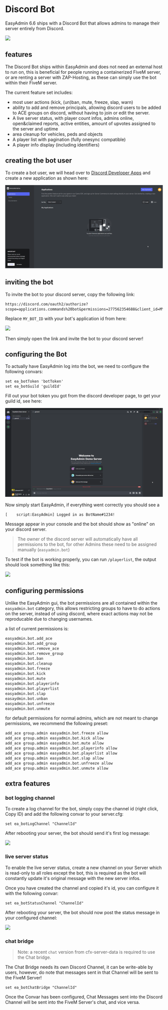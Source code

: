 # Discord Bot

EasyAdmin 6.6 ships with a Discord Bot that allows admins to manage their server entirely from Discord.

![](https://blumlaut.me/s/YQDZAm9Cjnwpmc5/preview)


## features

The Discord Bot ships within EasyAdmin and does not need an external host to run on, this is beneficial for people running a containerized FiveM server, or are renting a server with ZAP-Hosting, as these can simply use the bot within their FiveM server.

The current feature set includes:

- most user actions (kick, (un)ban, mute, freeze, slap, warn)
- ability to add and remove principals, allowing discord users to be added to ACE groups on discord, without having to join or edit the server.
- A live server status, with player count infos, admins online, open&claimed reports, active entities, amount of upvotes assigned to the server and uptime
- area cleanup for vehicles, peds and objects
- A player list with pagination (fully onesync compatible)
- A player info display (including identifiers)


## creating the bot user

To create a bot user, we will head over to [Discord Developer Apps](https://discord.com/developers/applications) and create a new application as shown here:

![](assets/discordappcreation.gif)

## inviting the bot

To invite the bot to your discord server, copy the following link:

```
https://discord.com/oauth2/authorize?scope=applications.commands%20bot&permissions=277562354688&client_id=MY_BOT_ID
```

Replace `MY_BOT_ID` with your bot's application id from here:

![](https://blumlaut.me/s/zzGgCYfWRYyfDxL/preview)

Then simply open the link and invite the bot to your discord server!


## configuring the Bot

To actually have EasyAdmin log into the bot, we need to configure the following convars:

```
set ea_botToken 'botToken'
set ea_botGuild 'guildId'
```

Fill out your bot token you got from the discord developer page, to get your guild id, see here:

![](assets/discorddevmode.gif)

Now simply start EasyAdmin, if everything went correctly you should see a

```
[    script:EasyAdmin] Logged in as BotName#1234!
```

Message appear in your console and the bot should show as "online" on your discord server.

> The owner of the discord server will automatically have all permissions to the bot, for other Admins these need to be assigned manually (`easyadmin.bot`)

To test if the bot is working properly, you can run `/playerlist`, the output should look something like this:


![](https://blumlaut.me/s/tp2DQC4y9YpC29n/preview)


## configuring permissions

Unlike the EasyAdmin gui, the bot permissions are all contained within the `easyadmin.bot` category, this allows restricting groups to have to do actions on the server, instead of using discord, where exact actions may not be reproducable due to changing usernames.

a list of current permissions is:

```
easyadmin.bot.add_ace
easyadmin.bot.add_group
easyadmin.bot.remove_ace
easyadmin.bot.remove_group
easyadmin.bot.ban
easyadmin.bot.cleanup
easyadmin.bot.freeze
easyadmin.bot.kick
easyadmin.bot.mute
easyadmin.bot.playerinfo
easyadmin.bot.playerlist
easyadmin.bot.slap
easaydmin.bot.unban
easyadmin.bot.unfreeze
easyadmin.bot.unmute
```

for default permissions for normal admins, which are not meant to change permissions, we recommend the following preset:


```
add_ace group.admin easyadmin.bot.freeze allow
add_ace group.admin easyadmin.bot.kick allow
add_ace group.admin easyadmin.bot.mute allow
add_ace group.admin easyadmin.bot.playerinfo allow
add_ace group.admin easyadmin.bot.playerlist allow
add_ace group.admin easyadmin.bot.slap allow
add_ace group.admin easyadmin.bot.unfreeze allow
add_ace group.admin easyadmin.bot.unmute allow
```



## extra features


### bot logging channel

To create a log channel for the bot, simply copy the channel id (right click, Copy ID) and add the following convar to your server.cfg:

```
set ea_botLogChannel "ChannelId"
```

After rebooting your server, the bot should send it's first log message:

![](https://blumlaut.me/s/Moa3pgyFXyeAgF2/preview)

### live server status

To enable the live server status, create a new channel on your Server which is read-only to all roles except the bot, this is required as the bot will constantly update it's original message with the new server infos.


Once you have created the channel and copied it's id, you can configure it with the following convar:

```
set ea_botStatusChannel "ChannelId"
```

After rebooting your server, the bot should now post the status message in your configured channel:

![](https://blumlaut.me/s/YQDZAm9Cjnwpmc5/preview)


### chat bridge

> Note: a recent `chat` version from cfx-server-data is required to use the Chat bridge.

The Chat Bridge needs its own Discord Channel, it can be write-able by users, however, do note that messages sent in that Channel will be sent to the FiveM Server!


```
set ea_botChatBridge "ChannelId"
```

Once the Convar has been configured, Chat Messages sent into the Discord Channel will be sent into the FiveM Server's chat, and vice versa.
